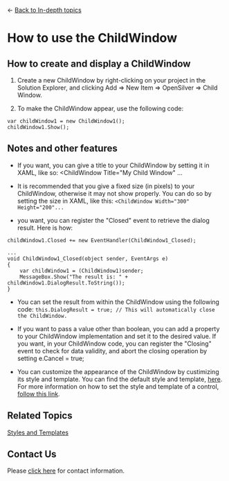 ← [Back to In-depth topics](/docs/9/92)
# How to use the ChildWindow

## How to create and display a ChildWindow

1. Create a new ChildWindow by right-clicking on your project in the Solution Explorer, and clicking Add => New Item => OpenSilver => Child Window.

2. To make the ChildWindow appear, use the following code:
```
var childWindow1 = new ChildWindow1();
childWindow1.Show();
```

## Notes and other features

* If you want, you can give a title to your ChildWindow by setting it in XAML, like so: <ChildWindow Title="My Child Window" ...

* It is recommended that you give a fixed size (in pixels) to your ChildWindow, otherwise it may not show properly. You can do so by setting the size in XAML, like this: `<ChildWindow Width="300" Height="200"...`

* you want, you can register the "Closed" event to retrieve the dialog result. Here is how:
```
childWindow1.Closed += new EventHandler(ChildWindow1_Closed);

...
void ChildWindow1_Closed(object sender, EventArgs e)
{
    var childWindow1 = (ChildWindow1)sender;
    MessageBox.Show("The result is: " + childWindow1.DialogResult.ToString());
}
```

* You can set the result from within the ChildWindow using the following code:
`this.DialogResult = true; // This will automatically close the ChildWindow.`

* If you want to pass a value other than boolean, you can add a property to your ChildWindow implementation and set it to the desired value.
If you want, in your ChildWindow code, you can register the "Closing" event to check for data validity, and abort the closing operation by setting e.Cancel = true;

* You can customize the appearance of the ChildWindow by custimizing its style and template. You can find the default style and template, [here](styles-and-templates.html#styling-the-childwindow). For more information on how to set the style and template of a control,[ follow this link](styles-and-templates.html).


## Related Topics
[Styles and Templates](styles-and-templates.html)


## Contact Us
Please [click here](https://opensilver.net/contact.aspx) for contact information.